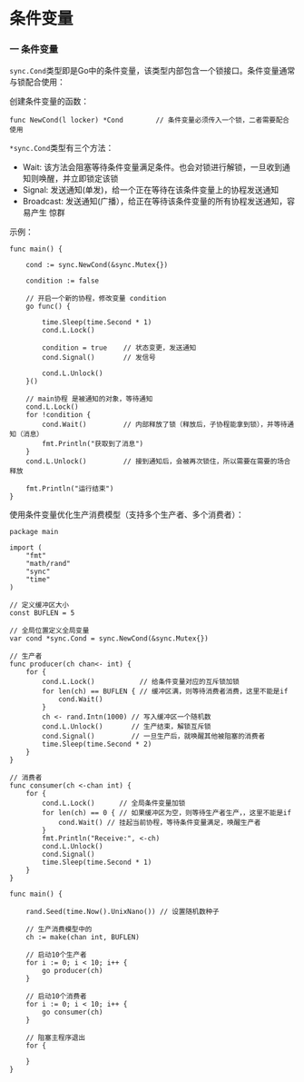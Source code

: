 # 条件变量

### 一 条件变量

`sync.Cond`类型即是Go中的条件变量，该类型内部包含一个锁接口。条件变量通常与锁配合使用：

创建条件变量的函数：

```text
func NewCond(l locker) *Cond        // 条件变量必须传入一个锁，二者需要配合使用
```

`*sync.Cond`类型有三个方法：

* Wait: 该方法会阻塞等待条件变量满足条件。也会对锁进行解锁，一旦收到通知则唤醒，并立即锁定该锁
* Signal: 发送通知\(单发\)，给一个正在等待在该条件变量上的协程发送通知
* Broadcast: 发送通知\(广播），给正在等待该条件变量的所有协程发送通知，容易产生 惊群

示例：

```text
func main() {

	cond := sync.NewCond(&sync.Mutex{})

	condition := false

	// 开启一个新的协程，修改变量 condition
	go func() {

		time.Sleep(time.Second * 1)
		cond.L.Lock()

		condition = true	// 状态变更，发送通知
		cond.Signal()		// 发信号

		cond.L.Unlock()
	}()

	// main协程 是被通知的对象，等待通知
	cond.L.Lock()
	for !condition {
		cond.Wait()			// 内部释放了锁（释放后，子协程能拿到锁），并等待通知（消息）
		fmt.Println("获取到了消息")
	}
	cond.L.Unlock()			// 接到通知后，会被再次锁住，所以需要在需要的场合释放

	fmt.Println("运行结束")
}
```

使用条件变量优化生产消费模型（支持多个生产者、多个消费者）：

```text
package main

import (
	"fmt"
	"math/rand"
	"sync"
	"time"
)

// 定义缓冲区大小
const BUFLEN = 5

// 全局位置定义全局变量
var cond *sync.Cond = sync.NewCond(&sync.Mutex{})

// 生产者
func producer(ch chan<- int) {
	for {
		cond.L.Lock()           // 给条件变量对应的互斥锁加锁
		for len(ch) == BUFLEN { // 缓冲区满，则等待消费者消费，这里不能是if
			cond.Wait()
		}
		ch <- rand.Intn(1000) // 写入缓冲区一个随机数
		cond.L.Unlock()       // 生产结束，解锁互斥锁
		cond.Signal()         // 一旦生产后，就唤醒其他被阻塞的消费者
		time.Sleep(time.Second * 2)
	}
}

// 消费者
func consumer(ch <-chan int) {
	for {
		cond.L.Lock()      // 全局条件变量加锁
		for len(ch) == 0 { // 如果缓冲区为空，则等待生产者生产，，这里不能是if
			cond.Wait() // 挂起当前协程，等待条件变量满足，唤醒生产者
		}
		fmt.Println("Receive:", <-ch)
		cond.L.Unlock()
		cond.Signal()
		time.Sleep(time.Second * 1)
	}
}

func main() {

	rand.Seed(time.Now().UnixNano()) // 设置随机数种子

	// 生产消费模型中的
	ch := make(chan int, BUFLEN)

	// 启动10个生产者
	for i := 0; i < 10; i++ {
		go producer(ch)
	}

	// 启动10个消费者
	for i := 0; i < 10; i++ {
		go consumer(ch)
	}

	// 阻塞主程序退出
	for {

	}
}
```

